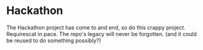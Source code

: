 # Hackathon
The Hackathon project has come to and end, so do this crappy project. 
Requirescat in pace. 
The repo's legacy will never be forgotten. 
(and it could be reused to do something possibly?)
